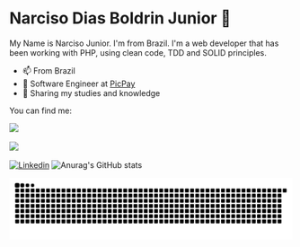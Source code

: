 # Narciso Dias Boldrin Junior 🌱

My Name is Narciso Junior. I'm from Brazil. I'm a web developer that has been working with PHP, using clean code, TDD and SOLID principles.

- 📫 From Brazil
- 🌱 Software Engineer at [PicPay](https://picpay.com/)
- 💬 Sharing my studies and knowledge

You can find me:

<div>
<a href="https://twitter.com/wtfnarciso" target="_blank"><img src="https://img.shields.io/badge/Twitter-1DA1F2?style=for-the-badge&logo=twitter&logoColor=white"></a>

<a href="https://discordapp.com/users/341064428168544257" target="_blank"><img src="https://img.shields.io/badge/Discord-7289DA?style=for-the-badge&logo=discord&logoColor=white"></a>
</div>

[
![Linkedin](https://img.shields.io/badge/LinkedIn-0077B5?style=for-the-badge&logo=linkedin&logoColor=white)](https://img.shields.io/badge/LinkedIn-0077B5?style=for-the-badge&logo=linkedin&logoColor=white)
![Anurag's GitHub stats](https://github-readme-stats.vercel.app/api?username=NarcissJunior&show_icons=true&theme=radical)




![Snake Animation](https://github.com/NarcissJunior/NarcissJunior/blob/output/github-contribution-grid-snake.svg)





<!--
**NarcissJunior/NarcissJunior** is a ✨ _special_ ✨ repository because its `README.md` (this file) appears on your GitHub profile.

Here are some ideas to get you started:

- 🔭 I’m currently working on ...
- 🌱 I’m currently learning ...
- 👯 I’m looking to collaborate on ...
- 🤔 I’m looking for help with ...
- 💬 Ask me about ...
- 📫 How to reach me: ...
- 😄 Pronouns: ...
- ⚡ Fun fact: ...
-->
